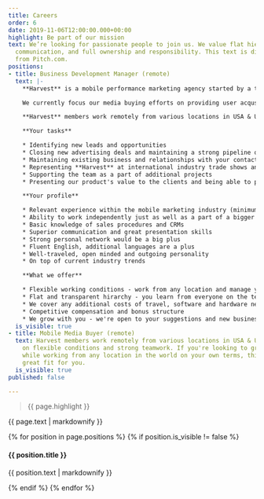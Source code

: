 ```yaml
---
title: Careers
order: 6
date: 2019-11-06T12:00:00.000+00:00
highlight: Be part of our mission
text: We’re looking for passionate people to join us. We value flat hierarchies, clear
  communication, and full ownership and responsibility. This text is directly stolen
  from Pitch.com.
positions:
- title: Business Development Manager (remote)
  text: |-
    **Harvest** is a mobile performance marketing agency started by a team of industry experts who saw a need in the industry for a more strict approach to client services and traffic quality.

    We currently focus our media buying efforts on providing user acqusition to mobile apps. However, we are expanding into new verticals within the mobile performance marketing industry and we're looking for additional, creative team members to create that future together.

    **Harvest** members work remotely from various locations in USA & UK/Germany based on flexible conditions and strong teamwork. If you're looking to grow a new startup while working from any location in the world on your own terms, this will be a great fit for you.

    **Your tasks**

    * Identifying new leads and opportunities
    * Closing new advertising deals and maintaining a strong pipeline of accounts coming in
    * Maintaining existing business and relationships with your contacts
    * Representing **Harvest** at international industry trade shows and networking events
    * Supporting the team as a part of additional projects
    * Presenting our product's value to the clients and being able to provide them with technical feedback when requested

    **Your profile**

    * Relevant experience within the mobile marketing industry (minimum one year)
    * Ability to work independently just as well as a part of a bigger team
    * Basic knowledge of sales procedures and CRMs
    * Superior communication and great presentation skills
    * Strong personal network would be a big plus
    * Fluent English, additional languages are a plus
    * Well-traveled, open minded and outgoing personality
    * On top of current industry trends

    **What we offer**

    * Flexible working conditions - work from any location and manage your own time!
    * Flat and transparent hirarchy - you learn from everyone on the team and your tasks can be very varied
    * We cover any additional costs of travel, software and hardware needed
    * Competitive compensation and bonus structure
    * We grow with you - we're open to your suggestions and new business ideas
  is_visible: true
- title: Mobile Media Buyer (remote)
  text: Harvest members work remotely from various locations in USA & UK/Germany based
    on flexible conditions and strong teamwork. If you're looking to grow a new startup
    while working from any location in the world on your own terms, this will be a
    great fit for you.
  is_visible: true
published: false

---
```

<div class="row">
  <div class="col-xs-12 col-sm-6">
    <blockquote><p>{{ page.highlight }}</p></blockquote>
  </div>
  <div class="col-xs-12 col-sm-6">
    {{ page.text | markdownify }}
  </div>
</div>

{% for position in page.positions %}
  {% if position.is_visible != false %}
<article id="{{ position.title | slugify }}" class="position u-menu-paddding">
  <div class="title"><h4>{{ position.title }}</h4></div>
  <div class="content">{{ position.text | markdownify }}</div>
</article>

  {% endif %}
{% endfor %}